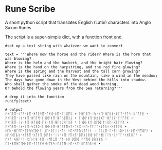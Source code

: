 # Rune Scribe
A short python script that translates English (Latin) characters into Anglo Saxon Runes.

The script is a super-simple dict, with a function front end. 

    #set up a text string with whatever we want to convert
     
    text = '''Where now the horse and the rider? Where is the horn that was blowing? 
    Where is the helm and the hauberk, and the bright hair flowing? 
    Where is the hand on the harpstring, and the red fire glowing? 
    Where is the spring and the harvest and the tall corn growing? 
    They have passed like rain on the mountain, like a wind in the meadow; 
    The days have gone down in the West behind the hills into shadow. 
    Who shall gather the smoke of the dead wood burning, 
    Or behold the flowing years from the Sea returning?'''

    # drop it into the function
    runify(text)

    # output
    ᚹᚻᛖᚱᛖ᛫ᚾᚩᚹ᛫ᚦᛖ᛫ᚻᚩᚱᛋᛖ᛫ᚪᚾᛞ᛫ᚦᛖ᛫ᚱᛁᛞᛖᚱ ᛭ ᚹᚻᛖᚱᛖ᛫ᛁᛋ᛫ᚦᛖ᛫ᚻᚩᚱᚾ᛫ᚦᚪᛏ᛫ᚹᚪᛋ᛫ᛒᛚᚩᚹᛝ ᛭ 
    ᚹᚻᛖᚱᛖ᛫ᛁᛋ᛫ᚦᛖ᛫ᚻᛖᛚᛗ᛫ᚪᚾᛞ᛫ᚦᛖ᛫ᚻᚪᚢᛒᛖᚱᛣ ᛬ ᚪᚾᛞ᛫ᚦᛖ᛫ᛒᚱᛁᚸᛏ᛫ᚻᚪᛁᚱ᛫ᚠᛚᚩᚹᛝ ᛭ 
    ᚹᚻᛖᚱᛖ᛫ᛁᛋ᛫ᚦᛖ᛫ᚻᚪᚾᛞ᛫ᚩᚾ᛫ᚦᛖ᛫ᚻᚪᚱᛈᛋᛏᚱᛝ ᛬ ᚪᚾᛞ᛫ᚦᛖ᛫ᚱᛖᛞ᛫ᚠᛁᚱᛖ᛫ᚷᛚᚩᚹᛝ ᛭ 
    ᚹᚻᛖᚱᛖ᛫ᛁᛋ᛫ᚦᛖ᛫ᛋᛈᚱᛝ᛫ᚪᚾᛞ᛫ᚦᛖ᛫ᚻᚪᚱᚡᛖᛋᛏ᛫ᚪᚾᛞ᛫ᚦᛖ᛫ᛏᚪᛚᛚ᛫ᚳᚩᚱᚾ᛫ᚷᚱᚩᚹᛝ ᛭ 
    ᚦᛖᚣ᛫ᚻᚪᚡᛖ᛫ᛈᚪᛋᛋᛖᛞ᛫ᛚᛁᛣᛖ᛫ᚱᚪᛁᚾ᛫ᚩᚾ᛫ᚦᛖ᛫ᛗᚩᚢᚾᛏᚪᛁᚾ ᛬ ᛚᛁᛣᛖ᛫ᚪ᛫ᚹᛁᚾᛞ᛫ᛁᚾ᛫ᚦᛖ᛫ᛗᛠᛞᚩᚹ ᛬ 
    ᚦᛖ᛫ᛞᚪᚣᛋ᛫ᚻᚪᚡᛖ᛫ᚷᚩᚾᛖ᛫ᛞᚩᚹᚾ᛫ᛁᚾ᛫ᚦᛖ᛫ᚹᛖᛋᛏ᛫ᛒᛖᚻᛁᚾᛞ᛫ᚦᛖ᛫ᚻᛁᛚᛚᛋ᛫ᛁᚾᛏᚩ᛫ᛋᚻᚪᛞᚩᚹ ᛭ 
    ᚹᚻᚩ᛫ᛋᚻᚪᛚᛚ᛫ᚷᚪᚦᛖᚱ᛫ᚦᛖ᛫ᛋᛗᚩᛣᛖ᛫ᚩᚠ᛫ᚦᛖ᛫ᛞᛠᛞ᛫ᚹᚩᚩᛞ᛫ᛒᚢᚱᚾᛝ ᛬ 
    ᚩᚱ᛫ᛒᛖᚻᚩᛚᛞ᛫ᚦᛖ᛫ᚠᛚᚩᚹᛝ᛫ᚣᛠᚱᛋ᛫ᚠᚱᚩᛗ᛫ᚦᛖ᛫ᛋᛠ᛫ᚱᛖᛏᚢᚱᚾᛝ ᛭ 

